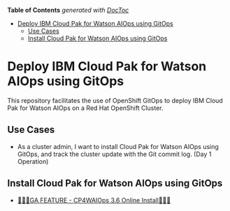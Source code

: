 <!-- START doctoc generated TOC please keep comment here to allow auto update -->
<!-- DON'T EDIT THIS SECTION, INSTEAD RE-RUN doctoc TO UPDATE -->
**Table of Contents**  *generated with [DocToc](https://github.com/thlorenz/doctoc)*

- [Deploy IBM Cloud Pak for Watson AIOps using GitOps](#deploy-ibm-cloud-pak-for-watson-aiops-using-gitops)
  - [Use Cases](#use-cases)
  - [Install Cloud Pak for Watson AIOps using GitOps](#install-cloud-pak-for-watson-aiops-using-gitops)

<!-- END doctoc generated TOC please keep comment here to allow auto update -->

# Deploy IBM Cloud Pak for Watson AIOps using GitOps

This repository facilitates the use of OpenShift GitOps to deploy IBM Cloud Pak for Watson AIOps on a Red Hat OpenShift Cluster.

## Use Cases

- As a cluster admin, I want to install Cloud Pak for Watson AIOps using GitOps, and track the cluster update with the Git commit log. (Day 1 Operation)
<!--- As a Cluster Admin, I want to modify, upgrade existing Cloud Pak deployment using GitOps. (Day 2 Operation)
- As a Cluster Admin, I want to have the same install experience for all Cloud Paks via GitOps. (Consistent Install Experience)
- As a Cluster Admin, I want to install Cloud Pak in airgap environment using GitOps. (Airgap Install)
- As a Cluster Admin, I want to provision OpenShift cluster using GitOps. (OCP Provisioning)
- As a Cluster Admin, I want to promote Cloud Pak from development, staging, to production environment using GitOps. (Continuous Delivery)
- As an Application Developer, I want to deploy applications to IBM Cloud Paks via GitOps. (Application Deployment)
-->

<!-- ![IBM Cloud Pak GitOps](./images/cpk-gitops.png) -->

## Install Cloud Pak for Watson AIOps using GitOps

<!-- Please refer to the following documents and decide how you want to deploy CP4WAIOps:-->

<!-- - [NON OFFICIA - CP4WAIOps 3.1 Online Install](how-to-deploy-cp4waiops-31.md)
- [NON OFFICIA - CP4WAIOps 3.2 Online Install](how-to-deploy-cp4waiops-32.md)
- [NON OFFICIA - CP4WAIOps 3.2 Airgap Install](how-to-deploy-airgap-32.md)
- [TECHNICAL PREVIEW FEATURE - CP4WAIOps 3.3 Tech Preview Online Install](how-to-deploy-cp4waiops-33.md)
- [TECHNICAL PREVIEW FEATURE - CP4WAIOps 3.4 Tech Preview Online Install](how-to-deploy-cp4waiops-34.md)
- [:tada::tada::tada:GA FEATURE - CP4WAIOps 3.5 Online Install:tada::tada::tada:](how-to-deploy-cp4waiops-35.md)
-->
- [:tada::tada::tada:GA FEATURE - CP4WAIOps 3.6 Online Install:tada::tada::tada:](how-to-deploy-cp4waiops-36.md)

<!--## More Install Options for CP4WAIOps using GitOps

There are some advanced configuration available for CP4WAIOps to support more install scenarios. Also, as a customer, you may want to fork this repository to customize it that meets your specific needs. For more details, please refer to [Customize CP4WAIOps Install](cp4waiops-custom-install.md).
-->
